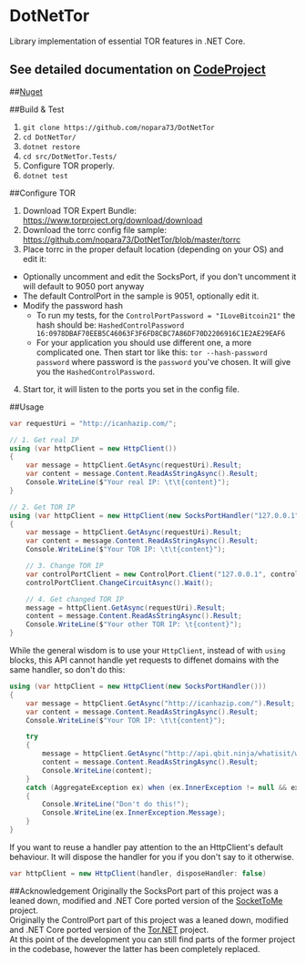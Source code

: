 # DotNetTor
Library implementation of essential TOR features in .NET Core.

## See detailed documentation on [CodeProject](https://www.codeproject.com/script/Articles/ArticleVersion.aspx?waid=225577&aid=1161078)
  
##[Nuget](https://www.nuget.org/packages/DotNetTor)

##Build & Test

1. `git clone https://github.com/nopara73/DotNetTor`
2. `cd DotNetTor/`
3. `dotnet restore`
4. `cd src/DotNetTor.Tests/`
5. Configure TOR properly.
6. `dotnet test`

##Configure TOR
1. Download TOR Expert Bundle: https://www.torproject.org/download/download
2. Download the torrc config file sample: https://github.com/nopara73/DotNetTor/blob/master/torrc
3. Place torrc in the proper default location (depending on your OS) and edit it:
  - Optionally uncomment and edit the SocksPort, if you don't uncomment it will default to 9050 port anyway
  - The default ControlPort in the sample is 9051, optionally edit it.
  - Modify the password hash
    - To run my tests, for the `ControlPortPassword = "ILoveBitcoin21"` the hash should be: `HashedControlPassword 16:0978DBAF70EEB5C46063F3F6FD8CBC7A86DF70D2206916C1E2AE29EAF6`
    - For your application you should use different one, a more complicated one. Then start tor like this: `tor --hash-password password`
      where password is the `password` you've chosen. It will give you the `HashedControlPassword`.
4. Start tor, it will listen to the ports you set in the config file.

##Usage

```cs
var requestUri = "http://icanhazip.com/";

// 1. Get real IP
using (var httpClient = new HttpClient())
{
	var message = httpClient.GetAsync(requestUri).Result;
	var content = message.Content.ReadAsStringAsync().Result;
	Console.WriteLine($"Your real IP: \t\t{content}");
}

// 2. Get TOR IP
using (var httpClient = new HttpClient(new SocksPortHandler("127.0.0.1", socksPort: 9050)))
{
	var message = httpClient.GetAsync(requestUri).Result;
	var content = message.Content.ReadAsStringAsync().Result;
	Console.WriteLine($"Your TOR IP: \t\t{content}");

	// 3. Change TOR IP
	var controlPortClient = new ControlPort.Client("127.0.0.1", controlPort: 9051, password: "ILoveBitcoin21");
	controlPortClient.ChangeCircuitAsync().Wait();

	// 4. Get changed TOR IP
	message = httpClient.GetAsync(requestUri).Result;
	content = message.Content.ReadAsStringAsync().Result;
	Console.WriteLine($"Your other TOR IP: \t{content}");
}
```

While the general wisdom is to use your `HttpClient`, instead of with `using` blocks, this API cannot handle yet requests to diffenet domains with the same handler, so don't do this:

```cs
using (var httpClient = new HttpClient(new SocksPortHandler()))
{
	var message = httpClient.GetAsync("http://icanhazip.com/").Result;
	var content = message.Content.ReadAsStringAsync().Result;
	Console.WriteLine($"Your TOR IP: \t\t{content}");

	try
	{
		message = httpClient.GetAsync("http://api.qbit.ninja/whatisit/what%20is%20my%20future").Result;
		content = message.Content.ReadAsStringAsync().Result;
		Console.WriteLine(content);
	}
	catch (AggregateException ex) when (ex.InnerException != null && ex.InnerException is TorException)
	{
		Console.WriteLine("Don't do this!");
		Console.WriteLine(ex.InnerException.Message);
	}
}
```

If you want to reuse a handler pay attention to the an HttpClient's default behaviour. It will dispose the handler for you if you don't say to it otherwise.  

```cs
var httpClient = new HttpClient(handler, disposeHandler: false)
```


##Acknowledgement
Originally the SocksPort part of this project was a leaned down, modified and .NET Core ported version of the [SocketToMe](https://github.com/joelverhagen/SocketToMe) project.  
Originally the ControlPort part of this project was a leaned down, modified and .NET Core ported version of the [Tor.NET](https://github.com/sharpbrowser/Tor.NET) project.  
At this point of the development you can still find parts of the former project in the codebase, however the latter has been completely replaced.  

